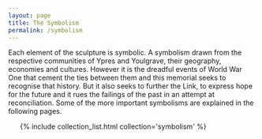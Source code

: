 ```yaml
---
layout: page
title: The Symbolism
permalink: /symbolism
---
```

Each element of the sculpture is symbolic.  A symbolism drawn from the respective communities of Ypres and Youlgrave, their geography, economies and cultures. However it is the dreadful events of World War One that cement the ties between them and this memorial seeks to recognise that history.  But it also seeks to further the Link, to express hope for the future and it rues the failings of the past in an attempt at reconciliation.
Some of the more important symbolisms are explained in the following pages.

<ul>
{% include collection_list.html collection='symbolism' %}
</ul>
